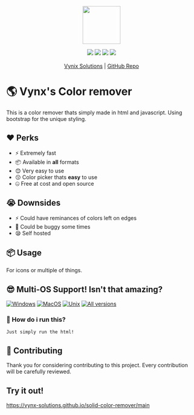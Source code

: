 <p align="center">
<a href="https://github.com/vynx-solutions/solid-color-remover">
    <img src="https://www.freeiconspng.com/uploads/scroll-background-png-8.png" width="100px">
  </a>
</p>

<p align="center">
<img src="https://img.shields.io/badge/website-true-success">
  <img src="https://img.shields.io/badge/stable-ish-success">
  <!--<img src="https://img.shields.io/website/websiteurl">-->
  <img src="https://img.shields.io/github/last-commit/vynx-solutions/solid-color-remover">
  <img src="https://img.shields.io/github/license/vynx-solutions/solid-color-remover">
  <br>
  <br>
  <a href="https://github.com/vynx-solutions">Vynix Solutions</a> | <a href="https://github.com/vynx-solutions/solid-color-remover">GitHub Repo</a>
</p>

# 🌎 Vynx's Color remover
This is a color remover thats simply made in html and javascript. Using bootstrap for the unique styling.

## ❤️ Perks
* ⚡ Extremely fast
* 📦 Available in **all** formats
* 😊 Very easy to use
* 😗 Color picker thats **easy** to use
* 🤐 Free at cost and open source

## 😭 Downsides
* ⚡ Could have reminances of colors left on edges
* 🙂 Could be buggy some times
* 😪 Self hosted

## 📦 Usage
For icons or multiple of things.

## 😎 Multi-OS Support! Isn't that amazing?

[![Windows](https://img.shields.io/badge/-Windows_x64-blue.svg?style=for-the-badge&logo=windows)](https://proxifly.dev/download?download=windows)
[![MacOS](https://img.shields.io/badge/-MacOS-lightblue.svg?style=for-the-badge&logo=apple)](https://proxifly.dev/download?download=macos)
[![Unix](https://img.shields.io/badge/-Linux/BSD-red.svg?style=for-the-badge&logo=linux)](https://proxifly.dev/download?download=linux)
[![All versions](https://img.shields.io/badge/-All_Versions-lightgrey.svg?style=for-the-badge)](https://proxifly.dev/download?download=null)


### 🙌 How do i run this?
```shell
Just simply run the html!
```

## 🧸 Contributing
Thank you for considering contributing to this project. Every contribution will be carefully reviewed.

## Try it out!
https://vynx-solutions.github.io/solid-color-remover/main
